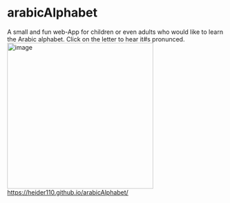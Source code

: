 # arabicAlphabet
A small and fun web-App for children or even adults who would like to learn the Arabic alphabet.
Click on the letter to hear it#s pronunced.
<img width="338" alt="image" src="https://user-images.githubusercontent.com/62010519/201428307-5e982c50-3629-4b90-8288-d852e31c841c.png">
https://heider110.github.io/arabicAlphabet/

